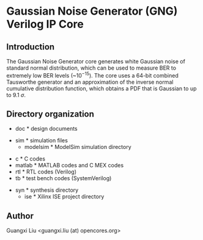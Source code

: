 Gaussian Noise Generator (GNG) Verilog IP Core
==================================================


Introduction
----------------------------------------
The Gaussian Noise Generator core generates white Gaussian noise of 
standard normal distribution, which can be used to measure BER to extremely 
low BER levels (~$10^{-15}$). The core uses a 64-bit combined Tausworthe generator 
and an approximation of the inverse normal cumulative distribution function, 
which obtains a PDF that is Gaussian to up to 9.1 $\sigma$.


Directory organization
----------------------------------------
+ doc                   * design documents
- sim                   * simulation files
    + modelsim          * ModelSim simulation directory
+ c                     * C codes
+ matlab                * MATLAB codes and C MEX codes
+ rtl                   * RTL codes (Verilog) 
+ tb                    * test bench codes (SystemVerilog) 
- syn                   * synthesis directory
    + ise               * Xilinx ISE project directory


Author
----------------------------------------
Guangxi Liu <guangxi.liu (at) opencores.org>
